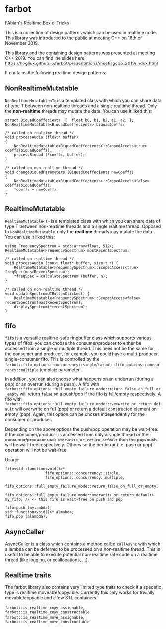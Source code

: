 # farbot
FAbian's Realtime Box o' Tricks

This is a collection of design patterns which can be used in realtime code. This library was introduced to the public at meeting C++ on 16th of November 2019.

This library and the containing design patterns was presented at meeting C++ 2019. You can find the slides here: https://hogliux.github.io/farbot/presentations/meetingcpp_2019/index.html

It contains the following realtime design patterns:

NonRealtimeMutatable
--------------------
`NonRealtimeMutatable<T>` is a templated class with which you can share data of type T between non-realtime threads and a single realtime thread. Only the **non-realtime** threads may mutate the data. You can use it liked this:

```
struct BiquadCoeffecients  {  float b0, b1, b2, a1, a2; };
NonRealtimeMutatable<BiquadCoeffecients> biquadCoeffs;

/* called on realtime thread */
void processAudio (float* buffer)
{
    NonRealtimeMutatable<BiquadCoeffecients>::ScopedAccess<true> coeffs(biquadCoeffs);
    processBiquad (*coeffs, buffer);
}

/* called on non-realtime thread */
void changeBiquadParameters (BiquadCoeffecients newCoeffs)
{
    NonRealtimeMutatable<BiquadCoeffecients>::ScopedAccess<false> coeffs(biquadCoeffs);
    *coeffs = newCoeffs;
}
```

RealtimeMutatable
-----------------
`RealtimeMutatable<T>` is a templated class with which you can share data of type T between non-realtime threads and a single realtime thread. Opposed to `NonRealtimeMutatable`, only the **realtime** threads may mutate the data. You can use it liked this:

```
using FrequencySpectrum = std::array<float, 512>;
RealtimeMutatable<FrequencySpectrum> mostRecentSpectrum;

/* called on realtime thread */
void processAudio (const float* buffer, size_t n) {
    RealtimeMutatable<FrequencySpectrum>::ScopedAccess<true> freqSpec(mostRecentSpectrum);
    *freqSpec = calculateSpectrum (buffer, n);
}

/* called on non-realtime thread */
void updateSpectrumUIButtonClicked() {
    RealtimeMutatable<FrequencySpectrum>::ScopedAccess<false> recentSpectrum(mostRecentSpectrum);
    displaySpectrum(*recentSpectrum);
}
```

fifo
----

`fifo` is a versatile realtime-safe ringbuffer class which supports various types of fifos: you can choose the consumer/producer to either be accessed from a single or multiple thread. This need not be the same for the consumer and producer, for example, you could have a multi-producer, single-consumer fifo. This is controlled by the `farbot::fifo_options::concurrency::single`/`farbot::fifo_options::concurrency::multiple` template parameter.

In addition, you can also choose what happens on an underrun (during a pop) or an overrun (during a push). A fifo with `farbot::fifo_options::full_empty_failure_mode::return_false_on_full_or_empty` will return `false` on a push/pop if the fifo is full/empty respectively. A fifo with `farbot::fifo_options::full_empty_failure_mode::overwrite_or_return_default` will overwrite on full (pop) or return a default constructed element on empty (pop). Again, this option can be choses independently for the consumer or producer.

Depending on the above options the push/pop operation may be wait-free: if the consumer/producer is accessed from only a single thread *or* the consumer/producer uses `overwrite_or_return_default` then the pop/push will be wait-free respectively. Otherwise the perticular (i.e. push or pop) operation will not be wait-free.

Usage:

```
fifo<std::function<void()>*,
                  fifo_options::concurrency::single,
                  fifo_options::concurrency::multiple, 
                  fifo_options::full_empty_failure_mode::return_false_on_full_or_empty,
                  fifo_options::full_empty_failure_mode::overwrite_or_return_default> my_fifo; // <- this fifo is wait-free on push and pop

fifo.push (mylambda);
std::function<void()>* almabda;
fifo.pop (alambda);
```

AsyncCaller
-----------
AsyncCaller is a class which contains a method called `callAsync` with which a lambda can be deferred to be processed on a non-realtime thread. This is useful to be able to execute potential non-realtime safe code on a realtime thread (like logging, or deallocations, ...).

Realtime traits
---------------
The farbot library also contains very limited type traits to check if a specefic type is realtime moveable/copyable. Currently this only works for trivially movable/copyable and a few STL containers.

`farbot::is_realtime_copy_assignable`, `farbot::is_realtime_copy_constructable`
`farbot::is_realtime_move_assignable`, `farbot::is_realtime_move_constructable`
